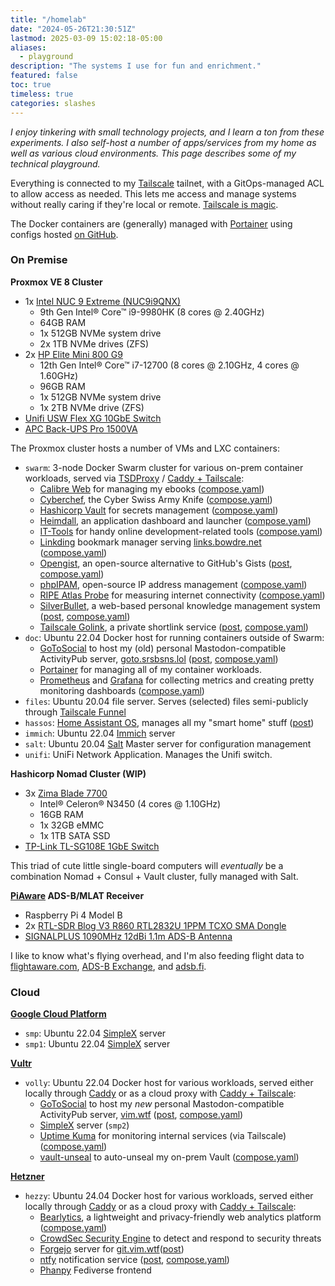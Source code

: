 ```yaml
---
title: "/homelab"
date: "2024-05-26T21:30:51Z"
lastmod: 2025-03-09 15:02:18-05:00
aliases:
  - playground
description: "The systems I use for fun and enrichment."
featured: false
toc: true
timeless: true
categories: slashes
---
```

*I enjoy tinkering with small technology projects, and I learn a ton from these experiments. I also self-host a number of apps/services from my home as well as various cloud environments. This page describes some of my technical playground.*

Everything is connected to my [Tailscale](https://tailscale.com) tailnet, with a GitOps-managed ACL to allow access as needed. This lets me access and manage systems without really caring if they're local or remote. [Tailscale is magic](/secure-networking-made-simple-with-tailscale/).

The Docker containers are (generally) managed with [Portainer](https://www.portainer.io/) using configs hosted [on GitHub](https://github.com/jbowdre/compositions).

### On Premise

**Proxmox VE 8 Cluster**
- 1x [Intel NUC 9 Extreme (NUC9i9QNX)](https://www.amazon.com/Intel-Extreme-NUC9i9QNX-Single-Model/dp/B0851JV4R8)
  - 9th Gen Intel® Core™ i9-9980HK (8 cores @ 2.40GHz)
  - 64GB RAM
  - 1x 512GB NVMe system drive
  - 2x 1TB NVMe drives (ZFS)
- 2x [HP Elite Mini 800 G9](https://www.hp.com/us-en/shop/pdp/hp-elite-mini-800-g9-desktop-pc-p-88u16ua-aba-1)
  - 12th Gen Intel® Core™ i7-12700 (8 cores @ 2.10GHz, 4 cores @ 1.60GHz)
  - 96GB RAM
  - 1x 512GB NVMe system drive
  - 1x 2TB NVMe drive (ZFS)
- [Unifi USW Flex XG 10GbE Switch](https://store.ui.com/us/en/collections/unifi-switching-utility-10-gbps-ethernet/products/unifi-flex-xg)
- [APC Back-UPS Pro 1500VA](https://www.apc.com/us/en/product/BR1500G/)

The Proxmox cluster hosts a number of VMs and LXC containers:
- `swarm`: 3-node Docker Swarm cluster for various on-prem container workloads, served via [TSDProxy](https://almeidapaulopt.github.io/tsdproxy/) / [Caddy + Tailscale](/caddy-tailscale-alternative-cloudflare-tunnel/):
  - [Calibre Web](https://github.com/janeczku/calibre-web) for managing my ebooks ([compose.yaml](https://github.com/jbowdre/compositions/blob/main/calibre/compose.yaml))
  - [Cyberchef](https://github.com/gchq/CyberChef), the Cyber Swiss Army Knife ([compose.yaml](https://github.com/jbowdre/compositions/blob/main/cyberchef/compose.yaml))
  - [Hashicorp Vault](https://www.vaultproject.io/) for secrets management ([compose.yaml](https://github.com/jbowdre/compositions/blob/main/vault/compose.yaml))
  - [Heimdall](https://github.com/linuxserver/Heimdall), an application dashboard and launcher ([compose.yaml](https://github.com/jbowdre/compositions/blob/main/heimdall/compose.yaml))
  - [IT-Tools](https://github.com/CorentinTh/it-tools) for handy online development-related tools ([compose.yaml](https://github.com/jbowdre/compositions/blob/main/it-tools/compose.yaml))
  - [Linkding](https://github.com/sissbruecker/linkding) bookmark manager serving [links.bowdre.net](https://links.bowdre.net/bookmarks/shared) ([compose.yaml](https://github.com/jbowdre/compositions/blob/main/linkding/compose.yaml))
  - [Opengist](https://github.com/thomiceli/opengist), an open-source alternative to GitHub's Gists ([post](https://srsbsns.lol/opening-up-opengist/), [compose.yaml](https://github.com/jbowdre/compositions/blob/main/opengist/compose.yaml))
  - [phpIPAM](https://github.com/phpipam/phpipam), open-source IP address management ([compose.yaml](https://github.com/jbowdre/compositions/blob/main/phpipam/compose.yaml))
  - [RIPE Atlas Probe](https://www.ripe.net/analyse/internet-measurements/ripe-atlas/) for measuring internet connectivity ([compose.yaml](https://github.com/jbowdre/compositions/blob/main/ripe-atlas/compose.yaml))
  - [SilverBullet](https://silverbullet.md), a web-based personal knowledge management system ([post](/publish-silverbullet-notes-quartz/), [compose.yaml](https://github.com/jbowdre/compositions/blob/main/silverbullet/compose.yaml))
  - [Tailscale Golink](https://github.com/tailscale/golink), a private shortlink service ([post](/tailscale-golink-private-shortlinks-tailnet/), [compose.yaml](https://github.com/jbowdre/compositions/blob/main/golink/compose.yaml))
- `doc`: Ubuntu 22.04 Docker host for running containers outside of Swarm:
  - [GoToSocial](https://gotosocial.org/) to host my (old) personal Mastodon-compatible ActivityPub server, [goto.srsbsns.lol](https://goto.srsbsns.lol) ([post](https://srsbsns.lol/going-to-gotosocial/), [compose.yaml](https://github.com/jbowdre/compositions/blob/main/gotosocial/compose.yaml))
  - [Portainer](https://www.portainer.io/) for managing all of my container workloads.
  - [Prometheus](https://github.com/prometheus/prometheus) and [Grafana](https://github.com/grafana/grafana) for collecting metrics and creating pretty monitoring dashboards ([compose.yaml](https://github.com/jbowdre/compositions/blob/main/promgraf/compose.yaml))
- `files`: Ubuntu 20.04 file server. Serves (selected) files semi-publicly through [Tailscale Funnel](/tailscale-ssh-serve-funnel/#tailscale-funnel)
- `hassos`: [Home Assistant OS](https://www.home-assistant.io/installation/), manages all my "smart home" stuff ([post](/automating-camera-notifications-home-assistant-ntfy/))
- `immich`: Ubuntu 22.04 [Immich](https://immich.app/) server
- `salt`: Ubuntu 20.04 [Salt](https://saltproject.io/) Master server for configuration management
- `unifi`: UniFi Network Application. Manages the Unifi switch.

**Hashicorp Nomad Cluster (WIP)**
- 3x [Zima Blade 7700](https://shop.zimaboard.com/products/zimablade-single-board-server-for-cyber-native)
  - Intel® Celeron® N3450 (4 cores @ 1.10GHz)
  - 16GB RAM
  - 1x 32GB eMMC
  - 1x 1TB SATA SSD
- [TP-Link TL-SG108E 1GbE Switch](https://www.tp-link.com/us/home-networking/8-port-switch/tl-sg108e/)

This triad of cute little single-board computers will *eventually* be a combination Nomad + Consul + Vault cluster, fully managed with Salt.

**[PiAware](https://www.flightaware.com/adsb/piaware/build) ADS-B/MLAT Receiver**
- Raspberry Pi 4 Model B
- 2x [RTL-SDR Blog V3 R860 RTL2832U 1PPM TCXO SMA Dongle](https://www.amazon.com/gp/product/B0129EBDS2)
- [SIGNALPLUS 1090MHz 12dBi 1.1m ADS-B Antenna](https://www.amazon.com/gp/product/B08XYRMG3V/)

I like to know what's flying overhead, and I'm also feeding flight data to [flightaware.com](https://flightaware.com), [ADS-B Exchange](https://www.adsbexchange.com/), and [adsb.fi](https://adsb.fi).

### Cloud

**[Google Cloud Platform](https://cloud.google.com/free/docs/free-cloud-features)**
- `smp`: Ubuntu 22.04 [SimpleX](/simplex/) server
- `smp1`: Ubuntu 22.04 [SimpleX](/simplex/) server

**[Vultr](https://www.vultr.com)**
- `volly`: Ubuntu 22.04 Docker host for various workloads, served either locally through [Caddy](https://caddyserver.com/) or as a cloud proxy with [Caddy + Tailscale](/caddy-tailscale-alternative-cloudflare-tunnel/):
  - [GoToSocial](https://gotosocial.org/) to host my *new* personal Mastodon-compatible ActivityPub server, [vim.wtf](https://vim.wtf) ([post](https://srsbsns.lol/going-to-gotosocial/), [compose.yaml](https://github.com/jbowdre/compositions/blob/main/gotosocial-vimwtf/compose.yaml))
  - [SimpleX](/simplex/) server (`smp2`)
  - [Uptime Kuma](https://github.com/louislam/uptime-kuma) for monitoring internal services (via Tailscale) ([compose.yaml](https://github.com/jbowdre/compositions/blob/main/uptime/compose.yaml))
  - [vault-unseal](https://github.com/lrstanley/vault-unseal) to auto-unseal my on-prem Vault ([compose.yaml](https://github.com/jbowdre/compositions/blob/main/vault-unseal/compose.yaml))

**[Hetzner](https://www.hetzner.com/)**
- `hezzy`: Ubuntu 24.04 Docker host for various workloads, served either locally through [Caddy](https://caddyserver.com/) or as a cloud proxy with [Caddy + Tailscale](/caddy-tailscale-alternative-cloudflare-tunnel/):
  - [Bearlytics](https://github.com/hermanmartinus/bearlytics/), a lightweight and privacy-friendly web analytics platform ([compose.yaml](https://git.vim.wtf/wq/compositions/blob/main/bearlytics/compose.yaml))
  - [CrowdSec Security Engine](https://github.com/crowdsecurity/crowdsec) to detect and respond to security threats
  - [Forgejo](https://forgejo.org/) server for [git.vim.wtf](https://git.vim.wtf/explore/repos)([post](/gitea-self-hosted-git-server/))
  - [ntfy](https://ntfy.sh/) notification service ([post](/easy-push-notifications-with-ntfy/), [compose.yaml](https://git.vim.wtf/wq/compositions/blob/main/ntfy/compose.yaml))
  - [Phanpy](https://github.com/cheeaun/phanpy) Fediverse frontend

